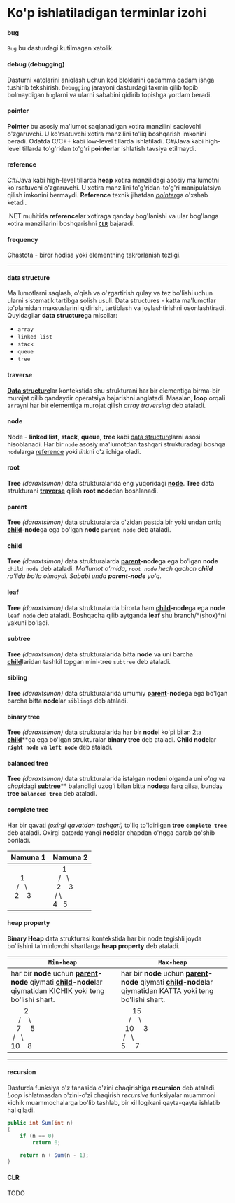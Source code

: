 # Ko'p ishlatiladigan terminlar izohi

#### bug
`Bug` bu dasturdagi kutilmagan xatolik. 

#### debug (debugging)
Dasturni xatolarini aniqlash uchun kod bloklarini qadamma qadam ishga tushirib tekshirish. `Debugging` jarayoni dasturdagi taxmin qilib topib bolmaydigan `bug`larni va ularni sababini qidirib topishga yordam beradi.

#### pointer
**Pointer** bu asosiy ma'lumot saqlanadigan xotira manzilini saqlovchi o'zgaruvchi. U ko'rsatuvchi xotira manzilini to'liq boshqarish imkonini beradi. Odatda C/C++ kabi low-level tillarda ishlatiladi. C#/Java kabi high-level tillarda to'g'ridan to'g'ri **pointer**lar ishlatish tavsiya etilmaydi. 

#### reference
C#/Java kabi high-level tillarda **heap** xotira manzilidagi asosiy ma'lumotni ko'rsatuvchi o'zgaruvchi. U xotira manzilini to'g'ridan-to'g'ri manipulatsiya qilish imkonini bermaydi.  **Reference** texnik jihatdan [*pointer*](./glossary.md#pointer)ga o'xshab ketadi. 

.NET muhitida **reference**lar xotiraga qanday bog'lanishi va ular bog'langa xotira manzillarini boshqarishni [**`CLR`**](./glossary.md#clr) bajaradi. 

#### frequency
Chastota - biror hodisa yoki elementning takrorlanish tezligi.

---
#### data structure
Ma'lumotlarni saqlash, o'qish va o'zgartirish qulay va tez bo'lishi uchun ularni sistematik tartibga solish usuli. Data structures - katta ma'lumotlar to'plamidan maxsuslarini qidirish, tartiblash va joylashtirishni osonlashtiradi.
Quyidagilar **data structure**ga misollar: 
- `array`
- `linked list`
- `stack`
- `queue`
- `tree`

#### traverse
[**Data structure**](./glossary.md#data-structure)lar kontekstida shu strukturani har bir elementiga birma-bir murojat qilib qandaydir operatsiya bajarishni anglatadi. Masalan, **loop** orqali `array`ni har bir elementiga murojat qilish *array traversing* deb ataladi.

#### node
Node - **linked list**, **stack**, **queue**, **tree** kabi [data structure](./glossary.md#data-structure)larni asosi hisoblanadi. Har bir `node` asosiy ma'lumotdan tashqari strukturadagi boshqa `node`larga [reference](./glossary.md#reference) yoki *link*ni o'z ichiga oladi.

#### root
**Tree** *(daraxtsimon)* data strukturalarida eng yuqoridagi [**node**](./glossary.md#node). **Tree** data strukturani [**traverse**](./glossary.md#traverse) qilish  **root** **node**dan boshlanadi.

#### parent
**Tree** *(daraxtsimon)* data strukturalarda o'zidan pastda bir yoki undan ortiq [**child**](./glossary.md#child)**-node**ga ega bo'lgan **node** `parent node` deb ataladi.

#### child
**Tree** *(daraxtsimon)* data strukturalarda [**parent**](./glossary.md#parent)**-node**ga ega bo'lgan **node** `child node` deb ataladi. *Ma'lumot o'rnida, `root node` hech qachon **child** ro'lida bo'la olmaydi. Sababi unda **parent-node** yo'q.*

#### leaf
**Tree** *(daraxtsimon)* data strukturalarda birorta ham [**child**](./glossary.md#child)**-node**ga ega **node** `leaf node` deb ataladi. Boshqacha qilib aytganda **leaf** shu branch/*(shox)*ni yakuni bo'ladi.

#### subtree
**Tree** *(daraxtsimon)* data strukturalarida bitta **node** va uni barcha [**child**](./glossary.md#child)laridan tashkil topgan mini-tree `subtree` deb ataladi.

#### sibling
**Tree** *(daraxtsimon)* data strukturalarida umumiy [**parent**](./glossary.md#parent)**-node**ga ega bo'lgan barcha bitta **node**lar `sibling`s deb ataladi.

#### binary tree
**Tree** *(daraxtsimon)* data strukturalarida har bir **node**i ko'pi bilan 2ta [**child**](./glossary.md#child)**ga ega bo'lgan strukturalar **binary tree** deb ataladi. **Child node**lar **`right node`** va **`left node`** deb ataladi.

#### balanced tree
**Tree** *(daraxtsimon)* data strukturalarida istalgan **node**ni olganda uni *o'ng* va *chap*idagi [**subtree**](./glossary.md#subtree)** balandligi uzog'i bilan bitta **node**ga farq qilsa, bunday **tree** **`balanced tree`** deb ataladi.

#### complete tree
Har bir qavati *(oxirgi qavatdan tashqari)* to'liq to'ldirilgan **tree** **`complete tree`** deb ataladi. Oxirgi qatorda yangi **node**lar chapdan o'ngga qarab qo'shib boriladi.

| Namuna 1                  | Namuna 2                  | 
| -------------------------- | -------------------------- |
| &nbsp;&nbsp;&nbsp;&nbsp;&nbsp;1<br/>&nbsp;&nbsp;&nbsp;/&nbsp;&nbsp;&nbsp;\\<br/>&nbsp;&nbsp;2&nbsp;&nbsp;&nbsp;&nbsp;3 | &nbsp;&nbsp;&nbsp;&nbsp;&nbsp;1<br/>&nbsp;&nbsp;&nbsp;/&nbsp;&nbsp;&nbsp;\\<br/>&nbsp;&nbsp;2&nbsp;&nbsp;&nbsp;&nbsp;3<br/>&nbsp;/&nbsp;\\<br/>4&nbsp;&nbsp;&nbsp;5 |

#### heap property
**Binary Heap** data strukturasi kontekstida har bir node tegishli joyda bo'lishini ta'minlovchi shartlarga **heap property** deb ataladi.

| **`Min-heap`** | **`Max-heap`** |
| ------------- | ------------- |
| har bir **node** uchun [**parent**](./glossary.md#parent)**-node** qiymati [**child**](./glossary.md#child)**-node**lar qiymatidan KICHIK yoki teng bo'lishi shart. | har bir **node** uchun [**parent**](./glossary.md#parent)**-node** qiymati [**child**](./glossary.md#child)**-node**lar qiymatidan KATTA yoki teng bo'lishi shart. | 
| &nbsp;&nbsp;&nbsp;&nbsp;&nbsp;&nbsp;&nbsp;2<br/>&nbsp;&nbsp;&nbsp;&nbsp;/&nbsp;&nbsp;&nbsp;&nbsp;\\<br/>&nbsp;&nbsp;&nbsp;7&nbsp;&nbsp;&nbsp;&nbsp;&nbsp;5<br/>&nbsp;/&nbsp;&nbsp;&nbsp;\\&nbsp;<br/>10&nbsp;&nbsp;&nbsp;&nbsp;8 | &nbsp;&nbsp;&nbsp;&nbsp;&nbsp;&nbsp;15<br/>&nbsp;&nbsp;&nbsp;&nbsp;/&nbsp;&nbsp;&nbsp;&nbsp;\\<br/>&nbsp;&nbsp;10&nbsp;&nbsp;&nbsp;&nbsp;&nbsp;3<br/>&nbsp;/&nbsp;&nbsp;&nbsp;\\&nbsp;<br/>5&nbsp;&nbsp;&nbsp;&nbsp;&nbsp;7 |

---

#### recursion
Dasturda funksiya o'z tanasida o'zini chaqirishiga **recursion** deb ataladi. *Loop* ishlatmasdan o'zini-o'zi chaqirish *recursive* funksiyalar muammoni kichik muammochalarga bo'lib tashlab, bir xil logikani qayta-qayta ishlatib hal qiladi.
```csharp
public int Sum(int n)
{
    if (n == 0)
        return 0;

    return n + Sum(n - 1);
}
```


#### CLR
TODO
